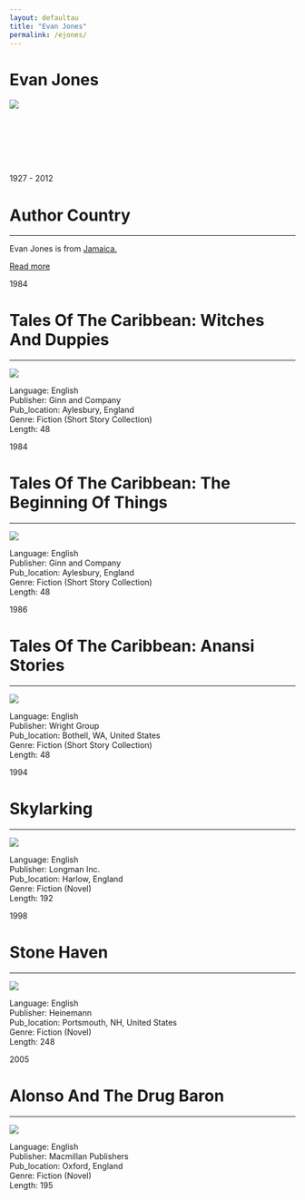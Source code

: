```yaml
---
layout: defaultau
title: "Evan Jones"
permalink: /ejones/
---
```

<!-- partial:index.partial.html -->
<div class="content">
    <h1>Evan Jones</h1>
    <div class="quote">
        <div><img src="https://upload.wikimedia.org/wikipedia/commons/6/61/Evan_Jones.jpg" class="logo"></div>
    </div>
    <div class="timeline">
        <div style="padding-bottom:100px;"></div>
        <div class="block">
            <div class="date right"><p class="right"> 1927 - 2012 </p></div>
            <div class="dot"></div>
            <div class="left first">
            <div class="author_country">
                <h1>Author Country</h1><hr>
            <div class="aclocation"> <p>Evan Jones is from <a href="{{ site.baseurl }}/4">Jamaica.</a></p></div>
              <div class="acreadmore">  <a href="https://en.wikipedia.org/wiki/Evan_Jones_(writer)" target="_blank">Read more</a></div>
            </div>
            </div>
        </div>
        <div class="block">
            <div class="date left"><p class="left">1984</p></div>
            <div class="dot"></div>
            <div class="right">
                <h1>Tales Of The Caribbean: Witches And Duppies</h1><hr>
                <p><img src="https://nationalbookswap.com/pbs/l/53/8453/9780772518453.jpg" ></p>
                <p>
                Language: English <br/>
                Publisher: Ginn and Company	 <br/>
                Pub_location: Aylesbury, England <br/>
                Genre: Fiction (Short Story Collection) <br/>
                Length: 48 <br/>                   </p>
            </div>
        </div>
        <div class="block">
            <div class="date right"><p class="right">1984</p></div>
            <div class="dot"></div>
            <div class="left">
                <h1>Tales Of The Caribbean: The Beginning Of Things</h1><hr>
                <p><img src="https://images-na.ssl-images-amazon.com/images/S/compressed.photo.goodreads.com/books/1394344372i/21061162.jpg"></p>
                <p>
                Language: English <br/>
                Publisher: Ginn and Company	 <br/>
                Pub_location: Aylesbury, England <br/>
                Genre: Fiction (Short Story Collection) <br/>
                Length: 48 <br/>                       </p>
            </div>
        </div>
        <div class="block">
            <div class="date left"><p class="left hide">1986</p></div>
            <div class="dot"></div>
            <div class="right hide">
                <h1>Tales Of The Caribbean: Anansi Stories</h1><hr>
                <p><img src="https://www.textbooknbeyond.com/images/Book_Supplemental_3/1556240147.jpg"></p>
                <p>
                Language: English <br/>
                Publisher: Wright Group <br/>
                Pub_location: Bothell, WA, United States <br/>
                Genre: Fiction (Short Story Collection) <br/>
                Length: 48 <br/>                </p>
            </div>
        </div>
        <div class="block">
            <div class="date right"><p class="right hide">1994</p></div>
            <div class="dot"></div>
            <div class="left hide">
                <h1>Skylarking</h1><hr>
                <p><img src="https://wplrc.ecc.edu.jm/cgi-bin/koha/opac-image.pl?imagenumber=365"></p>
                <p>
                Language: English <br/>
                Publisher: Longman Inc. <br/>
                Pub_location: Harlow, England <br/>
                Genre: Fiction (Novel) <br/>
                Length: 192 <br/>                                </p>
            </div>
        </div>
        <div class="block">
            <div class="date left"><p class="left hide">1998</p></div>
            <div class="dot"></div>
            <div class="right hide">
                <h1>Stone Haven</h1><hr>
                <p><img src="https://images-na.ssl-images-amazon.com/images/I/41GZ5GP4J5L._SX304_BO1,204,203,200_.jpg"></p>
                <p>
                Language: English <br/>
                Publisher: Heinemann	<br/>
                Pub_location: Portsmouth, NH, United States <br/>
                Genre: Fiction (Novel) <br/>
                Length: 248 <br/>                     </p>
            </div>
        </div>
        <div class="block">
            <div class="date right"><p class="right hide">2005</p></div>
            <div class="dot"></div>
            <div class="left hide">
                <h1>Alonso And The Drug Baron</h1><hr>
                <p><img src="https://images-na.ssl-images-amazon.com/images/I/51OXgEE-0xL._SX319_BO1,204,203,200_.jpg"></p>
                <p>
                Language: English <br/>
                Publisher: Macmillan Publishers	 <br/>
                Pub_location: Oxford, England <br/>
                Genre: Fiction (Novel) <br/>
                Length: 195 <br/>                  </p>
            </div>
        </div>
</div>
<!-- partial -->
  <script src='https://cdnjs.cloudflare.com/ajax/libs/jquery/3.1.1/jquery.min.js'></script><script  src="assets/js/authorscript.js"></script>
